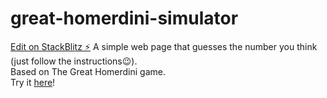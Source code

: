 # great-homerdini-simulator

[Edit on StackBlitz ⚡️](https://stackblitz.com/edit/great-homerdini-simulator)
A simple web page that guesses the number you think (just follow the instructions😉).  
Based on The Great Homerdini game.  
Try it [here](https://great-homerdini-simulator.stackblitz.io)!